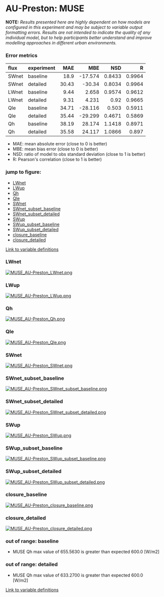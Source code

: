 # AU-Preston: MUSE

**NOTE:** *Results presented here are highly dependent on how models are configured in this experiment and may be subject to variable output formatting errors. Results are not intended to indicate the quality of any individual model, but to help participants better understand and improve modelling approaches in different urban environments.*

### Error metrics

| flux   | experiment   |   MAE |     MBE |    NSD |      R |
|:-------|:-------------|------:|--------:|-------:|-------:|
| SWnet  | baseline     | 18.9  | -17.574 | 0.8433 | 0.9964 |
| SWnet  | detailed     | 30.43 | -30.34  | 0.8034 | 0.9964 |
| LWnet  | baseline     |  9.44 |   2.658 | 0.9574 | 0.9612 |
| LWnet  | detailed     |  9.31 |   4.231 | 0.92   | 0.9665 |
| Qle    | baseline     | 34.71 | -28.116 | 0.503  | 0.5911 |
| Qle    | detailed     | 35.44 | -29.299 | 0.4671 | 0.5869 |
| Qh     | baseline     | 38.19 |  28.174 | 1.1418 | 0.8971 |
| Qh     | detailed     | 35.58 |  24.117 | 1.0866 | 0.897  |

 - MAE: mean absolute error (close to 0 is better)
 - MBE: mean bias error (close to 0 is better)
 - NSD: ratio of model to obs standard deviation (close to 1 is better)
 - R: Pearson's correlation (close to 1 is better)

### jump to figure:
 - [LWnet](#lwnet)
 - [LWup](#lwup)
 - [Qh](#qh)
 - [Qle](#qle)
 - [SWnet](#swnet)
 - [SWnet_subset_baseline](#swnet_subset_baseline)
 - [SWnet_subset_detailed](#swnet_subset_detailed)
 - [SWup](#swup)
 - [SWup_subset_baseline](#swup_subset_baseline)
 - [SWup_subset_detailed](#swup_subset_detailed)
 - [closure_baseline](#closure_baseline)
 - [closure_detailed](#closure_detailed)

[Link to variable definitions](../modelattrs/variable_definitions.md)

### <a name="lwnet"></a>LWnet
[![MUSE_AU-Preston_LWnet.png](MUSE_AU-Preston_LWnet.png)](MUSE_AU-Preston_LWnet.png)

### <a name="lwup"></a>LWup
[![MUSE_AU-Preston_LWup.png](MUSE_AU-Preston_LWup.png)](MUSE_AU-Preston_LWup.png)

### <a name="qh"></a>Qh
[![MUSE_AU-Preston_Qh.png](MUSE_AU-Preston_Qh.png)](MUSE_AU-Preston_Qh.png)

### <a name="qle"></a>Qle
[![MUSE_AU-Preston_Qle.png](MUSE_AU-Preston_Qle.png)](MUSE_AU-Preston_Qle.png)

### <a name="swnet"></a>SWnet
[![MUSE_AU-Preston_SWnet.png](MUSE_AU-Preston_SWnet.png)](MUSE_AU-Preston_SWnet.png)

### <a name="swnet_subset_baseline"></a>SWnet_subset_baseline
[![MUSE_AU-Preston_SWnet_subset_baseline.png](MUSE_AU-Preston_SWnet_subset_baseline.png)](MUSE_AU-Preston_SWnet_subset_baseline.png)

### <a name="swnet_subset_detailed"></a>SWnet_subset_detailed
[![MUSE_AU-Preston_SWnet_subset_detailed.png](MUSE_AU-Preston_SWnet_subset_detailed.png)](MUSE_AU-Preston_SWnet_subset_detailed.png)

### <a name="swup"></a>SWup
[![MUSE_AU-Preston_SWup.png](MUSE_AU-Preston_SWup.png)](MUSE_AU-Preston_SWup.png)

### <a name="swup_subset_baseline"></a>SWup_subset_baseline
[![MUSE_AU-Preston_SWup_subset_baseline.png](MUSE_AU-Preston_SWup_subset_baseline.png)](MUSE_AU-Preston_SWup_subset_baseline.png)

### <a name="swup_subset_detailed"></a>SWup_subset_detailed
[![MUSE_AU-Preston_SWup_subset_detailed.png](MUSE_AU-Preston_SWup_subset_detailed.png)](MUSE_AU-Preston_SWup_subset_detailed.png)

### <a name="closure_baseline"></a>closure_baseline
[![MUSE_AU-Preston_closure_baseline.png](MUSE_AU-Preston_closure_baseline.png)](MUSE_AU-Preston_closure_baseline.png)

### <a name="closure_detailed"></a>closure_detailed
[![MUSE_AU-Preston_closure_detailed.png](MUSE_AU-Preston_closure_detailed.png)](MUSE_AU-Preston_closure_detailed.png)

### out of range: baseline

 - MUSE Qh max value of 655.5630 is greater than expected 600.0 [W/m2]

### out of range: detailed

 - MUSE Qh max value of 633.2700 is greater than expected 600.0 [W/m2]


[Link to variable definitions](variable_definitions.md)

